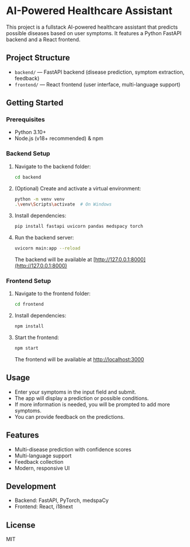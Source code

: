 # AI-Powered Healthcare Assistant

This project is a fullstack AI-powered healthcare assistant that predicts possible diseases based on user symptoms. It features a Python FastAPI backend and a React frontend.

## Project Structure

- `backend/` — FastAPI backend (disease prediction, symptom extraction, feedback)
- `frontend/` — React frontend (user interface, multi-language support)

## Getting Started

### Prerequisites
- Python 3.10+
- Node.js (v18+ recommended) & npm

### Backend Setup
1. Navigate to the backend folder:
   ```sh
   cd backend
   ```
2. (Optional) Create and activate a virtual environment:
   ```sh
   python -m venv venv
   .\venv\Scripts\activate  # On Windows
   ```
3. Install dependencies:
   ```sh
   pip install fastapi uvicorn pandas medspacy torch
   ```
4. Run the backend server:
   ```sh
   uvicorn main:app --reload
   ```
   The backend will be available at [http://127.0.0.1:8000](http://127.0.0.1:8000)

### Frontend Setup
1. Navigate to the frontend folder:
   ```sh
   cd frontend
   ```
2. Install dependencies:
   ```sh
   npm install
   ```
3. Start the frontend:
   ```sh
   npm start
   ```
   The frontend will be available at [http://localhost:3000](http://localhost:3000)

## Usage
- Enter your symptoms in the input field and submit.
- The app will display a prediction or possible conditions.
- If more information is needed, you will be prompted to add more symptoms.
- You can provide feedback on the predictions.

## Features
- Multi-disease prediction with confidence scores
- Multi-language support
- Feedback collection
- Modern, responsive UI

## Development
- Backend: FastAPI, PyTorch, medspaCy
- Frontend: React, i18next

## License
MIT
